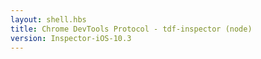 ```yaml
---
layout: shell.hbs
title: Chrome DevTools Protocol - tdf-inspector (node)
version: Inspector-iOS-10.3
---
```

